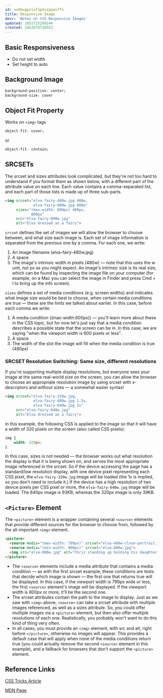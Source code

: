 ```yaml
---
id: xvbbugpzluf1p5xzpqax7fn
title: Responsive Image
desc: 'Notes on CSS Responsive Images'
updated: 1652725280244
created: 1652678718553
---
```

## Basic Responsiveness

- Do not set width
- Set height to auto

## Background Image

```css
background-position: center;
background-size: cover
```

## Object Fit Property

Works on `<img>` tags

```css
object-fit: cover;
```

or

```css
object-fit: contain;
```

## SRCSETs

The srcset and sizes attributes look complicated, but they're not too hard to understand if you format them as shown below, with a different part of the attribute value on each line. Each value contains a comma-separated list, and each part of those lists is made up of three sub-parts.

```html
<img srcset="elva-fairy-480w.jpg 480w,
             elva-fairy-800w.jpg 800w"
     sizes="(max-width: 600px) 480px,
            800px"
     src="elva-fairy-800w.jpg"
     alt="Elva dressed as a fairy">
```

`srcset` defines the set of images we will allow the browser to choose between, and what size each image is. Each set of image information is separated from the previous one by a comma. For each one, we write:

1. An image filename (elva-fairy-480w.jpg)
2. A space
3. The image's intrinsic width in pixels (480w) — note that this uses the w unit, not px as you might expect. An image's intrinsic size is its real size, which can be found by inspecting the image file on your computer (for example, on a Mac you can select the image in Finder and press Cmd + I to bring up the info screen).

`sizes` defines a set of media conditions (e.g. screen widths) and indicates what image size would be best to choose, when certain media conditions are true — these are the hints we talked about earlier. In this case, before each comma we write:

1. A media condition ((max-width:600px)) — you'll learn more about these in the CSS topic, but for now let's just say that a media condition describes a possible state that the screen can be in. In this case, we are saying "when the viewport width is 600 pixels or less".
2. A space
3. The width of the slot the image will fill when the media condition is true (480px)

### SRCSET Resolution Switching: Same size, different resolutions

If you're supporting multiple display resolutions, but everyone sees your image at the same real-world size on the screen, you can allow the browser to choose an appropriate resolution image by using srcset with x-descriptors and without sizes — a somewhat easier syntax!

```html
<img srcset="elva-fairy-320w.jpg,
             elva-fairy-480w.jpg 1.5x,
             elva-fairy-640w.jpg 2x"
     src="elva-fairy-640w.jpg"
     alt="Elva dressed as a fairy">
```

In this example, the following CSS is applied to the image so that it will have a width of 320 pixels on the screen (also called CSS pixels):

```css
img {
    width: 320px;
}
```

In this case, sizes is not needed — the browser works out what resolution the display is that it is being shown on, and serves the most appropriate image referenced in the srcset. So if the device accessing the page has a standard/low resolution display, with one device pixel representing each CSS pixel, the `elva-fairy-320w.jpg` image will be loaded (the 1x is implied, so you don't need to include it.) If the device has a high resolution of two device pixels per CSS pixel or more, the `elva-fairy-640w.jpg` image will be loaded. The 640px image is 93KB, whereas the 320px image is only 39KB.

## `<Picture>` Element

The `<picture>` element is a wrapper containing several `<source>` elements that provide different sources for the browser to choose from, followed by the all-important `<img>` element.

```html
<picture>
  <source media="(max-width: 799px)" srcset="elva-480w-close-portrait.jpg">
  <source media="(min-width: 800px)" srcset="elva-800w.jpg">
  <img src="elva-800w.jpg" alt="Chris standing up holding his daughter Elva">
</picture>
```

- The `<source>` elements include a media attribute that contains a media condition — as with the first srcset example, these conditions are tests that decide which image is shown — the first one that returns true will be displayed. In this case, if the viewport width is 799px wide or less, the first `<source>` element's image will be displayed. If the viewport width is 800px or more, it'll be the second one.
- The srcset attributes contain the path to the image to display. Just as we saw with `<img>` above, `<source>` can take a srcset attribute with multiple images referenced, as well as a sizes attribute. So, you could offer multiple images via a `<picture>` element, but then also offer multiple resolutions of each one. Realistically, you probably won't want to do this kind of thing very often.
- In all cases, you must provide an `<img>` element, with src and alt, right before `</picture>`, otherwise no images will appear. This provides a default case that will apply when none of the media conditions return true (you could actually remove the second `<source>` element in this example), and a fallback for browsers that don't support the `<picture>` element.

## Reference Links

[CSS Tricks Article](https://css-tricks.com/a-guide-to-the-responsive-images-syntax-in-html/)

[MDN Page](https://developer.mozilla.org/en-US/docs/Learn/HTML/Multimedia_and_embedding/Responsive_images)
